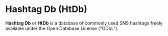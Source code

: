 # Hashtag Db (HtDb)

**Hashtag Db** or **HtDb** is a database of commonly used SNS hashtags freely available under the Open Database License ("ODbL").
